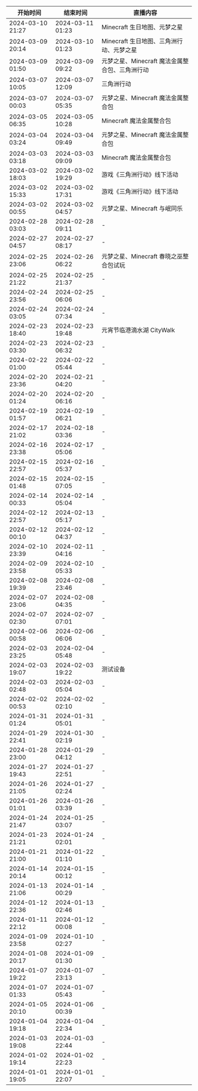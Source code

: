 | 开始时间         | 结束时间         | 直播内容                                       |
| ---------------- | ---------------- | ---------------------------------------------- |
| 2024-03-10 21:27 | 2024-03-11 01:23 | Minecraft 生日地图、元梦之星                   |
| 2024-03-09 20:14 | 2024-03-10 01:23 | Minecraft 生日地图、三角洲行动、元梦之星       |
| 2024-03-09 01:50 | 2024-03-09 09:22 | 元梦之星、Minecraft 魔法金属整合包、三角洲行动 |
| 2024-03-07 10:05 | 2024-03-07 12:09 | 三角洲行动                                     |
| 2024-03-07 00:03 | 2024-03-07 05:35 | 元梦之星、Minecraft 魔法金属整合包             |
| 2024-03-05 06:35 | 2024-03-05 10:28 | Minecraft 魔法金属整合包                       |
| 2024-03-04 03:24 | 2024-03-04 09:49 | 元梦之星、Minecraft 魔法金属整合包             |
| 2024-03-03 03:18 | 2024-03-03 09:09 | Minecraft 魔法金属整合包                       |
| 2024-03-02 18:03 | 2024-03-02 19:29 | 游戏《三角洲行动》线下活动                     |
| 2024-03-02 15:33 | 2024-03-02 17:31 | 游戏《三角洲行动》线下活动                     |
| 2024-03-02 00:55 | 2024-03-02 04:57 | 元梦之星、Minecraft 与岷同乐                   |
| 2024-02-28 03:03 | 2024-02-28 09:11 | -                                              |
| 2024-02-27 04:57 | 2024-02-27 08:17 | -                                              |
| 2024-02-25 23:06 | 2024-02-26 06:22 | 元梦之星、Minecraft 春晓之巫整合包试玩         |
| 2024-02-25 21:22 | 2024-02-25 21:37 | -                                              |
| 2024-02-24 23:56 | 2024-02-25 06:06 | -                                              |
| 2024-02-24 03:05 | 2024-02-24 07:34 | -                                              |
| 2024-02-23 18:40 | 2024-02-23 19:48 | 元宵节临港滴水湖 CityWalk                      |
| 2024-02-23 03:30 | 2024-02-23 06:32 | -                                              |
| 2024-02-22 01:00 | 2024-02-22 05:44 | -                                              |
| 2024-02-20 23:36 | 2024-02-21 04:20 | -                                              |
| 2024-02-20 01:24 | 2024-02-20 06:16 | -                                              |
| 2024-02-19 01:57 | 2024-02-19 06:21 | -                                              |
| 2024-02-17 21:02 | 2024-02-18 03:36 | -                                              |
| 2024-02-16 23:38 | 2024-02-17 05:06 | -                                              |
| 2024-02-15 22:57 | 2024-02-16 05:37 | -                                              |
| 2024-02-15 01:48 | 2024-02-15 07:05 | -                                              |
| 2024-02-14 00:33 | 2024-02-14 05:04 | -                                              |
| 2024-02-12 22:57 | 2024-02-13 05:17 | -                                              |
| 2024-02-12 00:10 | 2024-02-12 04:37 | -                                              |
| 2024-02-10 23:39 | 2024-02-11 04:16 | -                                              |
| 2024-02-09 23:58 | 2024-02-10 05:33 | -                                              |
| 2024-02-08 19:39 | 2024-02-08 23:46 | -                                              |
| 2024-02-07 23:06 | 2024-02-08 04:35 | -                                              |
| 2024-02-07 02:30 | 2024-02-07 07:01 | -                                              |
| 2024-02-06 00:58 | 2024-02-06 06:06 | -                                              |
| 2024-02-03 23:25 | 2024-02-04 05:48 | -                                              |
| 2024-02-03 19:07 | 2024-02-03 19:22 | 测试设备                                       |
| 2024-02-03 02:48 | 2024-02-03 05:04 | -                                              |
| 2024-02-02 00:53 | 2024-02-02 02:10 | -                                              |
| 2024-01-31 01:24 | 2024-01-31 05:01 | -                                              |
| 2024-01-29 22:41 | 2024-01-30 02:19 | -                                              |
| 2024-01-28 23:00 | 2024-01-29 04:12 | -                                              |
| 2024-01-27 19:43 | 2024-01-27 22:51 | -                                              |
| 2024-01-26 21:05 | 2024-01-27 02:24 | -                                              |
| 2024-01-26 01:01 | 2024-01-26 03:39 | -                                              |
| 2024-01-24 21:47 | 2024-01-25 03:07 | -                                              |
| 2024-01-23 21:21 | 2024-01-24 02:01 | -                                              |
| 2024-01-21 21:00 | 2024-01-22 01:10 | -                                              |
| 2024-01-14 20:14 | 2024-01-15 00:12 | -                                              |
| 2024-01-13 21:06 | 2024-01-14 00:29 | -                                              |
| 2024-01-12 22:36 | 2024-01-13 02:46 | -                                              |
| 2024-01-11 22:12 | 2024-01-12 00:08 | -                                              |
| 2024-01-09 23:58 | 2024-01-10 02:27 | -                                              |
| 2024-01-08 20:17 | 2024-01-09 01:30 | -                                              |
| 2024-01-07 19:22 | 2024-01-07 23:13 | -                                              |
| 2024-01-07 01:33 | 2024-01-07 05:43 | -                                              |
| 2024-01-05 20:10 | 2024-01-06 00:39 | -                                              |
| 2024-01-04 19:18 | 2024-01-04 22:34 | -                                              |
| 2024-01-03 19:08 | 2024-01-03 22:44 | -                                              |
| 2024-01-02 19:14 | 2024-01-02 22:23 | -                                              |
| 2024-01-01 19:05 | 2024-01-01 22:07 | -                                              |
